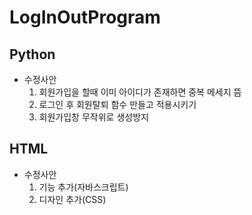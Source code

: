 # LogInOutProgram


## Python
- 수정사안
  1. 회원가입을 할때 이미 아이디가 존재하면 중복 메세지 뜸
  2. 로그인 후 회원탈퇴 함수 만들고 적용시키기  
  3. 회원가입창 무작위로 생성방지

## HTML
- 수정사안
  1. 기능 추가(자바스크립트)
  2. 디자인 추가(CSS)
